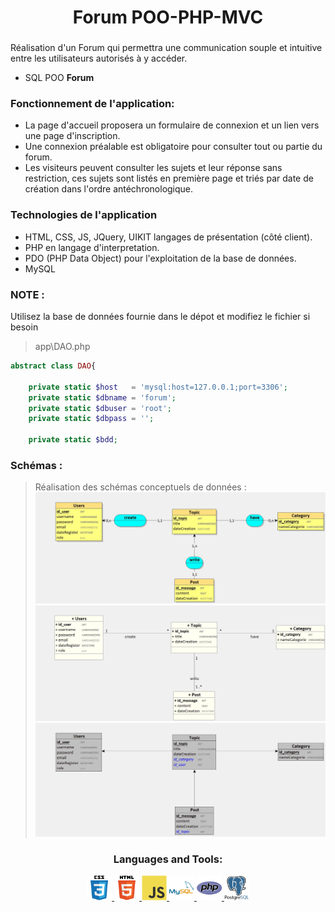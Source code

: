 <h1 align="center">Forum POO-PHP-MVC</h1>
<h3 align="center"></h3>

<p align="left">Réalisation d'un Forum qui permettra une communication souple et intuitive entre les utilisateurs autorisés à y accéder.</p>

- SQL POO **Forum**

<h3 align="left">Fonctionnement de l'application:</h3>
<p align="left">

- La page d'accueil proposera un formulaire de connexion et un lien vers une page d'inscription.
- Une connexion préalable est obligatoire pour consulter tout ou partie du forum.
- Les visiteurs peuvent consulter les sujets et leur réponse sans restriction, ces sujets sont listés en première page et triés par date de création dans l'ordre antéchronologique.

</p>

<h3 align="left">Technologies de l'application</h3>

<p align="left">

- HTML, CSS, JS, JQuery, UIKIT langages de présentation (côté client).
- PHP en langage d'interpretation.
- PDO (PHP Data Object) pour l'exploitation de la base de données.
- MySQL 

</p>

<h3 align="left">NOTE :</h3>

Utilisez la base de données fournie dans le dépot et modifiez le fichier si besoin

> app\DAO.php


```php
abstract class DAO{

    private static $host   = 'mysql:host=127.0.0.1;port=3306';
    private static $dbname = 'forum';
    private static $dbuser = 'root';
    private static $dbpass = '';

    private static $bdd;

```


<h3 align="left">Schémas :</h3>
<p align="left">

> Réalisation des schémas conceptuels de données :
 ![MCD](https://github.com/AnthonyM68/forum/blob/main/MCD.jpg)
 ![UML](https://github.com/AnthonyM68/forum/blob/main/UML.jpg)
 ![MLD](https://github.com/AnthonyM68/forum/blob/main/MLD.jpg)
</p>

<h3 align="center">Languages and Tools:</h3>
<p align="center"> <a href="https://www.w3schools.com/css/" target="_blank" rel="noreferrer"> <img src="https://raw.githubusercontent.com/devicons/devicon/master/icons/css3/css3-original-wordmark.svg" alt="css3" width="40" height="40"/> </a> <a href="https://www.w3.org/html/" target="_blank" rel="noreferrer"> <img src="https://raw.githubusercontent.com/devicons/devicon/master/icons/html5/html5-original-wordmark.svg" alt="html5" width="40" height="40"/> </a> <a href="https://developer.mozilla.org/en-US/docs/Web/JavaScript" target="_blank" rel="noreferrer"> <img src="https://raw.githubusercontent.com/devicons/devicon/master/icons/javascript/javascript-original.svg" alt="javascript" width="40" height="40"/> </a> <a href="https://www.mysql.com/" target="_blank" rel="noreferrer"> <img src="https://raw.githubusercontent.com/devicons/devicon/master/icons/mysql/mysql-original-wordmark.svg" alt="mysql" width="40" height="40"/> </a><a href="https://www.php.net" target="_blank" rel="noreferrer"> <img src="https://raw.githubusercontent.com/devicons/devicon/master/icons/php/php-original.svg" alt="php" width="40" height="40"/> </a> <a href="https://www.postgresql.org" target="_blank" rel="noreferrer"> <img src="https://raw.githubusercontent.com/devicons/devicon/master/icons/postgresql/postgresql-original-wordmark.svg" alt="postgresql" width="40" height="40"/> </a> </p>

